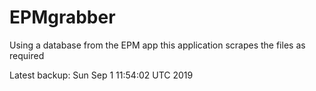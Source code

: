# EPMgrabber
Using a database from the EPM app this application scrapes the files as required


Latest backup: Sun Sep 1 11:54:02 UTC 2019
